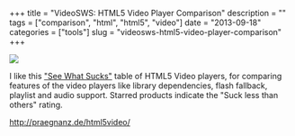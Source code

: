 +++
title = "VideoSWS: HTML5 Video Player Comparison"
description = ""
tags = ["comparison", "html", "html5", "video"]
date = "2013-09-18"
categories = ["tools"]
slug = "videosws-html5-video-player-comparison"
+++


<div class="tool-screenshot mb1"><a href="http://praegnanz.de/html5video/"><img id="bluga-thumbnail-2852" class="bluga-thumbnail custom" src="http://media.konigi.com/bluga/
wt5239e3202b3be_custom.jpg"/></a></div><p>I like this <a href="http://praegnanz.de/html5video/">&quot;See What Sucks&quot;</a> table of HTML5 Video players, for comparing features of the video players like library dependencies, flash fallback, playlist and audio support. Starred products indicate the &quot;Suck less than others&quot; rating.</p>

  
<p><a href="http://praegnanz.de/html5video/">http://praegnanz.de/html5video/</a></p>
      
